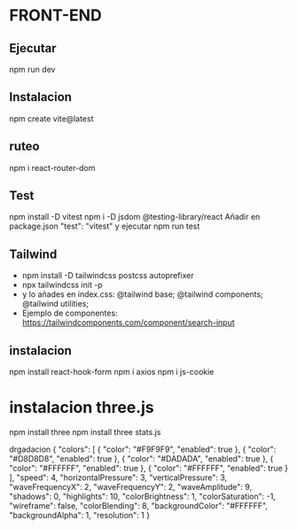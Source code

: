 # FRONT-END
## Ejecutar
npm run dev

## Instalacion
npm create vite@latest

## ruteo
npm i react-router-dom

## Test
npm install -D vitest
npm i -D jsdom @testing-library/react
Añadir en package.json "test": "vitest" y ejecutar npm run test

## Tailwind

- npm install -D tailwindcss postcss autoprefixer
- npx tailwindcss init -p
- y lo añades en index.css:
@tailwind base;
@tailwind components;
@tailwind utilities;
- Ejemplo de componentes: https://tailwindcomponents.com/component/search-input


## instalacion
npm install react-hook-form
npm i axios
npm i js-cookie

# instalacion three.js
npm install three
npm install three stats.js




drgadacion
{
    "colors": [
        {
            "color": "#F9F9F9",
            "enabled": true
        },
        {
            "color": "#D8D8D8",
            "enabled": true
        },
        {
            "color": "#DADADA",
            "enabled": true
        },
        {
            "color": "#FFFFFF",
            "enabled": true
        },
        {
            "color": "#FFFFFF",
            "enabled": true
        }
    ],
    "speed": 4,
    "horizontalPressure": 3,
    "verticalPressure": 3,
    "waveFrequencyX": 2,
    "waveFrequencyY": 2,
    "waveAmplitude": 9,
    "shadows": 0,
    "highlights": 10,
    "colorBrightness": 1,
    "colorSaturation": -1,
    "wireframe": false,
    "colorBlending": 8,
    "backgroundColor": "#FFFFFF",
    "backgroundAlpha": 1,
    "resolution": 1
}